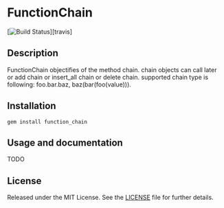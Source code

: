 FunctionChain
====

[![Build Status](http://img.shields.io/travis/pujoheadsoft/function_chain.svg)][travis]

Description
-----------
FunctionChain objectifies of the method chain.
chain objects can call later or add chain or insert_all chain or delete chain.
supported chain type is following: foo.bar.baz, baz(bar(foo(value))).

Installation
------------
    gem install function_chain


Usage and documentation
-----------------------
TODO

License
-------
Released under the MIT License.  See the [LICENSE][] file for further details.

[license]: LICENSE.md
